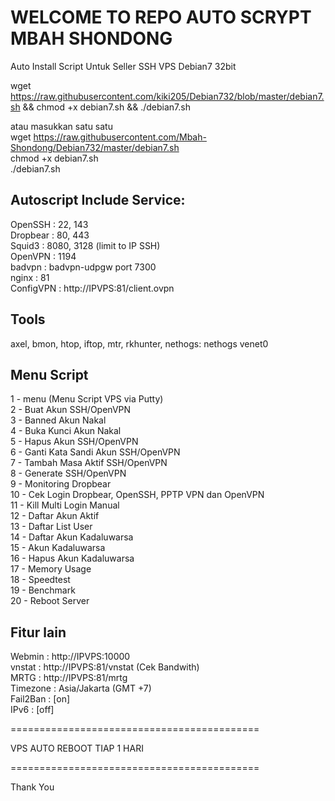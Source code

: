 WELCOME TO REPO AUTO SCRYPT MBAH SHONDONG
=========================================
Auto Install Script Untuk Seller SSH VPS Debian7 32bit


wget https://raw.githubusercontent.com/kiki205/Debian732/blob/master/debian7.sh && chmod +x debian7.sh && ./debian7.sh

atau masukkan satu satu           
wget https://raw.githubusercontent.com/Mbah-Shondong/Debian732/master/debian7.sh        
chmod +x debian7.sh                     
./debian7.sh                

Autoscript Include Service:
---------------------------
OpenSSH   : 22, 143                   
Dropbear  : 80, 443                     
Squid3    : 8080, 3128 (limit to IP SSH)          
OpenVPN   : 1194                
badvpn    : badvpn-udpgw port 7300              
nginx     : 81                
ConfigVPN : http://IPVPS:81/client.ovpn             

Tools
-----
axel, bmon, htop, iftop, mtr, rkhunter, nethogs: nethogs venet0

Menu Script
-----------
1 - menu (Menu Script VPS via Putty)                
2 - Buat Akun SSH/OpenVPN                       
3 - Banned Akun Nakal                                 
4 - Buka Kunci Akun Nakal                             
5 - Hapus Akun SSH/OpenVPN                                  
6 - Ganti Kata Sandi Akun SSH/OpenVPN                       
7 - Tambah Masa Aktif SSH/OpenVPN                     
8 - Generate SSH/OpenVPN                            
9 - Monitoring Dropbear                                     
10 - Cek Login Dropbear, OpenSSH, PPTP VPN dan OpenVPN              
11 - Kill Multi Login Manual                                  
12 - Daftar Akun Aktif                              
13 - Daftar List User                             
14 - Daftar Akun Kadaluwarsa                                  
15 - Akun Kadaluwarsa                                 
16 - Hapus Akun Kadaluwarsa                                   
17 - Memory Usage                                             
18 - Speedtest                                        
19 - Benchmark                                      
20 - Reboot Server                                        

Fitur lain
----------
Webmin    : http://IPVPS:10000  
vnstat    : http://IPVPS:81/vnstat (Cek Bandwith)  
MRTG      : http://IPVPS:81/mrtg  
Timezone  : Asia/Jakarta (GMT +7)  
Fail2Ban  : [on]  
IPv6      : [off]  

===========================================

VPS AUTO REBOOT TIAP 1 HARI

===========================================

Thank  You
